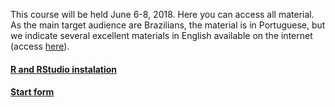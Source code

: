 This course will be held June 6-8, 2018. Here you can access all material. As the main target audience are Brazilians, the material is in Portuguese, but we indicate several excellent materials in English available on the internet (access [here]()).

#### [R and RStudio instalation](Tutorial_instalacao.html)

#### [Start form](https://goo.gl/forms/JyDVx1jde05Go7P32)
